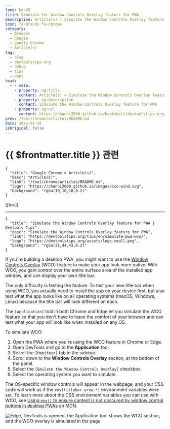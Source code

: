 ```yaml
---
lang: ko-KR
title: Simulate the Window Controls Overlay feature for PWA
description: Article(s) > Simulate the Window Controls Overlay feature for PWA
icon: fa-brands fa-chrome
category: 
  - Browser
  - Google
  - Google Chrome
  - Article(s)
tag: 
  - blog
  - devtoolstips.org
  - debug
  - tips
  - apps
head:
  - - meta:
    - property: og:title
      content: Article(s) > Simulate the Window Controls Overlay feature for PWA
    - property: og:description
      content: Simulate the Window Controls Overlay feature for PWA
    - property: og:url
      content: https://chanhi2000.github.io/bookshelf/devtoolstips.org/simulate-pwa-wco.html
prev: /tool/chrome/articles/README.md
date: 2024-01-25
isOriginal: false
---
```


# {{ $frontmatter.title }} 관련

```component VPCard
{
  "title": "Google Chrome > Article(s)",
  "desc": "Article(s)",
  "link": "/tool/chrome/articles/README.md",
  "logo": "https://chanhi2000.github.io/images/ico-wind.svg",
  "background": "rgba(10,10,10,0.2)"
}
```

[[toc]]

---

```component VPCard
{
  "title": "Simulate the Window Controls Overlay feature for PWA | Devtools Tips",
  "desc": "Simulate the Window Controls Overlay feature for PWA",
  "link": "https://devtoolstips.org/tips/en/simulate-pwa-wco/",
  "logo": "https://devtoolstips.org/assets/logo-small.png",
  "background": "rgba(31,44,43,0.2)"
}
```


If you're building a desktop PWA, you might want to use the [<FontIcon icon="fa-brands fa-firefox"/>Window Controls Overlay](https://developer.mozilla.org/docs/Web/API/Window_Controls_Overlay_API) (WCO) feature to make your app look more native. With WCO, you gain control over the entire surface area of the installed app window, and can display your own title bar.

The only difficulty is testing the feature. To test your new title bar when using WCO, you actually need to install the app on your device first, but also test what the app looks like on all operating systems (macOS, Windows, Linux) because the title bar will look different on each.

The <FontIcon icon="iconfont icon-select"/>`[Application]` tool in both Chrome and Edge let you simulate the WCO feature so that you don't have to leave the comfort of your browser and can test what your app will look like when installed on any OS.

To simulate WCO:

1. Open the PWA where you're using the WCO feature in Chrome or Edge.
2. Open DevTools and go to the **Application** tool.
3. Select the <FontIcon icon="iconfont icon-select"/>`[Manifest]` tab in the sidebar.
4. Scroll down to the **Window Controls Overlay** section, at the bottom of the panel.
5. Select the <FontIcon icon="iconfont icon-select"/>`[Emulate the Window Controls Overlay]` checkbox.
6. Select the operating system you want to simulate.

The OS-specific window controls will appear in the webpage, and your CSS code will work as if the `env(titlebar-area-*)` environment variables were set. To learn more about the CSS environment variables you can use with WCO, see [<FontIcon icon="fa-brands fa-firefox"/>Using `env()` to ensure content is not obscured by window control buttons in desktop PWAs](https://developer.mozilla.org/docs/Web/CSS/env#using_env_to_ensure_content_is_not_obscured_by_window_control_buttons_in_desktop_pwas) on MDN.

![<FontIcon icon="fa-brands fa-edge"/>Edge, DevTools is opened, the Application tool shows the WCO section, and the WCO overlay is simulated in the page](https://devtoolstips.org/assets/img/simulate-pwa-wco.png)
